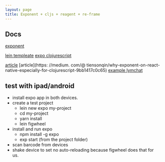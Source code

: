 ```yaml
---
layout: page
title: Exponent + cljs + reagent + re-frame
---
```


## Docs

[exponent](http://expo.io)

[lein templeate](https://github.com/tiensonqin/exponent-cljs-template)
[expo clojurescript](https://github.com/tiensonqin/cljs-exponent)

[article](https://juxt.pro/blog/posts/native.html)
[article](https: //medium. com/@ tiensonqin/why-exponent-on-react-native-especially-for-clojurescript-9bb1417c0c65)
[example lymchat](https://github.com/tiensonqin/lymchat-exp)

## test with ipad/android

- install expo app in both devices.
- create a test project
  * lein new expo my-project 
  * cd my-project
  * yarn install
  * lein figwheel
- install and run expo
  * npm install -g expo
  * exp start (from the project folder)
- scan barcode from devices
- shake device to set no auto-reloading because figwheel does that for us.



